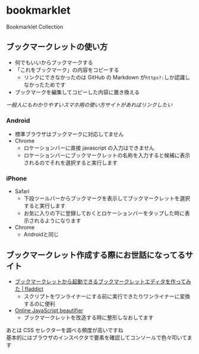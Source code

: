 # bookmarklet
Bookmarklet Collection

## ブックマークレットの使い方
* 何でもいいからブックマークする
* 「これをブックマーク」の内容をコピーする
    * リンクにできなかったのは GitHub の Markdown が`https?:`しか認識しなかったためです
* ブックマークを編集してコピーした内容に置き換える

*一般人にもわかりやすいスマホ用の使い方サイトがあればリンクしたい*

### Android
* 標準ブラウザはブックマークに対応してません
* Chrome
    * ロケーションバーに直接 javascript の入力はできません
    * ロケーションバーにブックマークレットの名称を入力すると候補に表示されるのでそれを選択すると実行します

### iPhone
* Safari
    * 下段ツールバーからブックマークを表示してブックマークレットを選択すると実行します
    * お気に入りの下に登録しておくとロケーションバーをタップした時に表示されるようになります
* Chrome
    * Androidと同じ

## ブックマークレット作成する際にお世話になってるサイト
* [ブックマークレットから起動できるブックマークレットエディタを作ってみた | fladdict](http://fladdict.net/blog/2007/10/post_101.html)
    * スクリプトをワンライナーにする前に実行できたりワンライナーに変換するのに便利
* [Online JavaScript beautifier](http://jsbeautifier.org/)
    * ブックマークレットを改造する時に整形しなおしてます

あとは CSS セレクターを調べる頻度が高いですね  
基本的にはブラウザのインスペクタで要素を確認してコンソールで色々叩いてます
